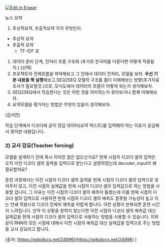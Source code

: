 <p><a target="_blank" href="https://app.eraser.io/workspace/RlCUaAbyx2B6x5sdECMq" id="edit-in-eraser-github-link"><img alt="Edit in Eraser" src="https://firebasestorage.googleapis.com/v0/b/second-petal-295822.appspot.com/o/images%2Fgithub%2FOpen%20in%20Eraser.svg?alt=media&amp;token=968381c8-a7e7-472a-8ed6-4a6626da5501"></a></p>





뉴스 요약

1. 추상적요약, 추출적요약 각각 무엇인지.
- 추상적 요약
- 추출적 요약
    - TF-IDF 로 
1. 데이터 준비 단계, 전처리 흐름 구조화 (추가로 한국어를 다룬다면 어떻게 적용될지.)
[선택]
3. 프로젝트의 전체흐름을 파악해보고 그 안에서 데이터 전처리, 모델을 보자.
**우선 기본 내용을 쭉 실행**해보고,SEQ2SEQ 모델의 구조를 좀더 이해해보는 방향(추가자료조사가 필요할것.)으로,
모식도에서 데이터의 흐름이 어떻게 되는지 생각해보자.
4. SEQ2SEQ에서 학습한다는 것은 어떤 것을 의미하는지 찾아보거나 함께 이해해보자.
5. 요약모델을 평가하는 방법은 무엇이 있을지 생각해보자.





(김서연)

학습 단계에서 디코더에 굳이 정답 데이터(요약 텍스트)를 입력해야 하는 이유가 궁금해서 찾아본 내용입니다.

### 2) 교사 강요(Teacher forcing)
모델을 설계하기 전에 혹시 의아한 점은 없으신가요? 현재 시점의 디코더 셀의 입력은 오직 이전 디코더 셀의 출력을 입력으로 받는다고 설명하였는데 decoder_input이 왜 필요할까요?

훈련 과정에서는 이전 시점의 디코더 셀의 출력을 현재 시점의 디코더 셀의 입력으로 넣어주지 않고, 이전 시점의 실제값을 현재 시점의 디코더 셀의 입력값으로 하는 방법을 사용할 겁니다. 그 이유는 이전 시점의 디코더 셀의 예측이 틀렸는데 이를 현재 시점의 디코더 셀의 입력으로 사용하면 현재 시점의 디코더 셀의 예측도 잘못될 가능성이 높고 이는 연쇄 작용으로 디코더 전체의 예측을 어렵게 합니다. 이런 상황이 반복되면 훈련 시간이 느려집니다. 만약 이 상황을 원하지 않는다면 이전 시점의 디코더 셀의 예측값 대신 실제값을 현재 시점의 디코더 셀의 입력으로 사용하는 방법을 사용할 수 있습니다. 이와 같이 RNN의 모든 시점에 대해서 이전 시점의 예측값 대신 실제값을 입력으로 주는 방법을 교사 강요라고 합니다.

(출처: [﻿https://wikidocs.net/24996](https://wikidocs.net/24996) )


<!--- Eraser file: https://app.eraser.io/workspace/RlCUaAbyx2B6x5sdECMq --->